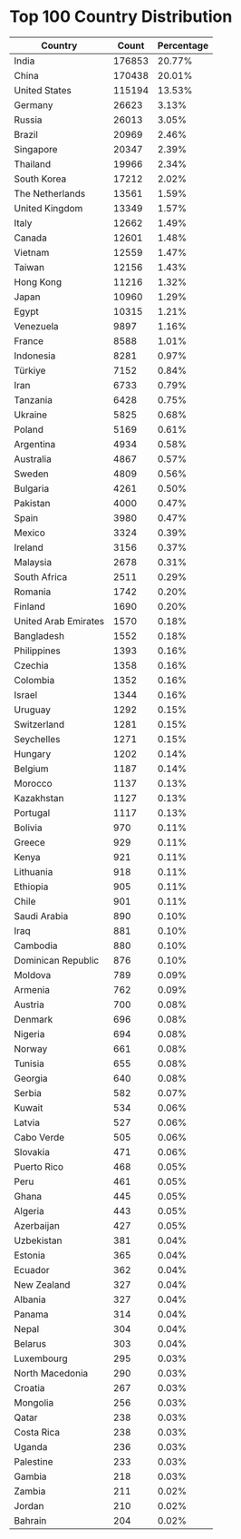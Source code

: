 # Top 100 Country Distribution
| Country | Count | Percentage |
|----|----|----|
| India | 176853 | 20.77% |
| China | 170438 | 20.01% |
| United States | 115194 | 13.53% |
| Germany | 26623 | 3.13% |
| Russia | 26013 | 3.05% |
| Brazil | 20969 | 2.46% |
| Singapore | 20347 | 2.39% |
| Thailand | 19966 | 2.34% |
| South Korea | 17212 | 2.02% |
| The Netherlands | 13561 | 1.59% |
| United Kingdom | 13349 | 1.57% |
| Italy | 12662 | 1.49% |
| Canada | 12601 | 1.48% |
| Vietnam | 12559 | 1.47% |
| Taiwan | 12156 | 1.43% |
| Hong Kong | 11216 | 1.32% |
| Japan | 10960 | 1.29% |
| Egypt | 10315 | 1.21% |
| Venezuela | 9897 | 1.16% |
| France | 8588 | 1.01% |
| Indonesia | 8281 | 0.97% |
| Türkiye | 7152 | 0.84% |
| Iran | 6733 | 0.79% |
| Tanzania | 6428 | 0.75% |
| Ukraine | 5825 | 0.68% |
| Poland | 5169 | 0.61% |
| Argentina | 4934 | 0.58% |
| Australia | 4867 | 0.57% |
| Sweden | 4809 | 0.56% |
| Bulgaria | 4261 | 0.50% |
| Pakistan | 4000 | 0.47% |
| Spain | 3980 | 0.47% |
| Mexico | 3324 | 0.39% |
| Ireland | 3156 | 0.37% |
| Malaysia | 2678 | 0.31% |
| South Africa | 2511 | 0.29% |
| Romania | 1742 | 0.20% |
| Finland | 1690 | 0.20% |
| United Arab Emirates | 1570 | 0.18% |
| Bangladesh | 1552 | 0.18% |
| Philippines | 1393 | 0.16% |
| Czechia | 1358 | 0.16% |
| Colombia | 1352 | 0.16% |
| Israel | 1344 | 0.16% |
| Uruguay | 1292 | 0.15% |
| Switzerland | 1281 | 0.15% |
| Seychelles | 1271 | 0.15% |
| Hungary | 1202 | 0.14% |
| Belgium | 1187 | 0.14% |
| Morocco | 1137 | 0.13% |
| Kazakhstan | 1127 | 0.13% |
| Portugal | 1117 | 0.13% |
| Bolivia | 970 | 0.11% |
| Greece | 929 | 0.11% |
| Kenya | 921 | 0.11% |
| Lithuania | 918 | 0.11% |
| Ethiopia | 905 | 0.11% |
| Chile | 901 | 0.11% |
| Saudi Arabia | 890 | 0.10% |
| Iraq | 881 | 0.10% |
| Cambodia | 880 | 0.10% |
| Dominican Republic | 876 | 0.10% |
| Moldova | 789 | 0.09% |
| Armenia | 762 | 0.09% |
| Austria | 700 | 0.08% |
| Denmark | 696 | 0.08% |
| Nigeria | 694 | 0.08% |
| Norway | 661 | 0.08% |
| Tunisia | 655 | 0.08% |
| Georgia | 640 | 0.08% |
| Serbia | 582 | 0.07% |
| Kuwait | 534 | 0.06% |
| Latvia | 527 | 0.06% |
| Cabo Verde | 505 | 0.06% |
| Slovakia | 471 | 0.06% |
| Puerto Rico | 468 | 0.05% |
| Peru | 461 | 0.05% |
| Ghana | 445 | 0.05% |
| Algeria | 443 | 0.05% |
| Azerbaijan | 427 | 0.05% |
| Uzbekistan | 381 | 0.04% |
| Estonia | 365 | 0.04% |
| Ecuador | 362 | 0.04% |
| New Zealand | 327 | 0.04% |
| Albania | 327 | 0.04% |
| Panama | 314 | 0.04% |
| Nepal | 304 | 0.04% |
| Belarus | 303 | 0.04% |
| Luxembourg | 295 | 0.03% |
| North Macedonia | 290 | 0.03% |
| Croatia | 267 | 0.03% |
| Mongolia | 256 | 0.03% |
| Qatar | 238 | 0.03% |
| Costa Rica | 238 | 0.03% |
| Uganda | 236 | 0.03% |
| Palestine | 233 | 0.03% |
| Gambia | 218 | 0.03% |
| Zambia | 211 | 0.02% |
| Jordan | 210 | 0.02% |
| Bahrain | 204 | 0.02% |
